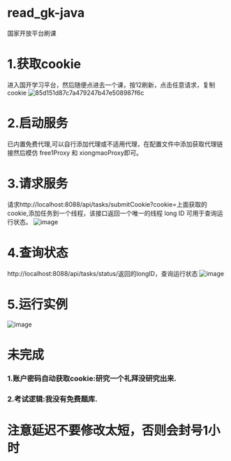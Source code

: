 # read_gk-java
国家开放平台刷课

# 1.获取cookie
进入国开学习平台，然后随便点进去一个课，按12刷新，点击任意请求，复制cookie
![85d151d87c7a479247b47e508987f6c](https://github.com/user-attachments/assets/6000293f-53bf-4466-8794-32623d20ec88)
# 2.启动服务
已内置免费代理,可以自行添加代理或不适用代理，在配置文件中添加获取代理链接然后模仿 free1Proxy 和 xiongmaoProxy即可。
# 3.请求服务
请求http://localhost:8088/api/tasks/submitCookie?cookie=上面获取的cookie,添加任务到一个线程，该接口返回一个唯一的线程 long ID 可用于查询运行状态。
![image](https://github.com/user-attachments/assets/ba9167b9-b829-40d9-9ae3-82d8fe8b7771)
# 4.查询状态
http://localhost:8088/api/tasks/status/返回的longID，查询运行状态
![image](https://github.com/user-attachments/assets/9eaef8df-eeb4-4f8a-8c25-982532da38e2)
# 5.运行实例
![image](https://github.com/user-attachments/assets/733afbc7-e52c-46f6-a237-9e756e31293e)

# 未完成
### 1.账户密码自动获取cookie:研究一个礼拜没研究出来.
### 2.考试逻辑:我没有免费题库.

# 注意延迟不要修改太短，否则会封号1小时
